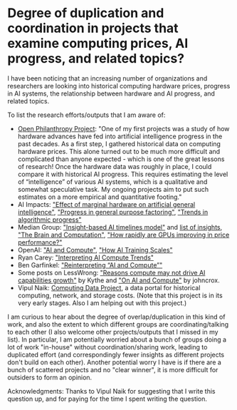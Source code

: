 # Degree of duplication and coordination in projects that examine computing prices, AI progress, and related topics?

I have been noticing that an increasing number of organizations and researchers are looking into historical computing hardware prices, progress in AI systems, the relationship between hardware and AI progress, and related topics.

To list the research efforts/outputs that I am aware of:

- [Open Philanthropy Project](https://www.openphilanthropy.org/blog/new-staff-operations-programs-and-research#Kathleen_Finlinson_Research_Analyst): "One of my first projects was a study of how hardware advances have fed into artificial intelligence progress in the past decades. As a first step, I gathered historical data on computing hardware prices. This alone turned out to be much more difficult and complicated than anyone expected - which is one of the great lessons of research! Once the hardware data was roughly in place, I could compare it with historical AI progress. This requires estimating the level of “intelligence” of various AI systems, which is a qualitative and somewhat speculative task. My ongoing projects aim to put such estimates on a more empirical and quantitative footing."
- AI Impacts: ["Effect of marginal hardware on artificial general intelligence"](https://aiimpacts.org/effect-of-marginal-hardware-on-artificial-general-intelligence/), ["Progress in general purpose factoring"](https://aiimpacts.org/progress-in-general-purpose-factoring/), ["Trends in algorithmic progress"](https://aiimpacts.org/trends-in-algorithmic-progress/)
- Median Group: ["Insight-based AI timelines model"](http://mediangroup.org/insights) and [list of insights](http://mediangroup.org/docs/AI_insights.pdf), ["The Brain and Computation"](http://mediangroup.org/brain1.html), ["How rapidly are GPUs improving in price performance?"](http://mediangroup.org/gpu.html)
- OpenAI: ["AI and Compute"](https://openai.com/blog/ai-and-compute/), ["How AI Training Scales"](https://openai.com/blog/science-of-ai/)
- Ryan Carey: ["Interpreting AI Compute Trends"](https://aiimpacts.org/interpreting-ai-compute-trends/)
- Ben Garfinkel: ["Reinterpreting “AI and Compute”"](https://aiimpacts.org/reinterpreting-ai-and-compute/)
- Some posts on LessWrong: ["Reasons compute may not drive AI capabilities growth"](https://www.lesswrong.com/posts/hSw4MNTc3gAwZWdx9/reasons-compute-may-not-drive-ai-capabilities-growth) by Kythe and ["On AI and Compute"](https://www.lesswrong.com/posts/7MsKHa55HxGKFCN6z/on-ai-and-compute) by johncrox.
- Vipul Naik: [Computing Data Project](https://github.com/riceissa/computing-data-project), a data portal for historical computing, network, and storage costs. (Note that this project is in its very early stages. Also I am helping out with this project.)

I am curious to hear about the degree of overlap/duplication in this kind of work, and also the extent to which different groups are coordinating/talking to each other (I also welcome other projects/outputs that I missed in my list). In particular, I am potentially worried about a bunch of groups doing a lot of work "in-house" without coordination/sharing work, leading to duplicated effort (and correspondingly fewer insights as different projects don't build on each other). Another potential worry I have is if there are a bunch of scattered projects and no "clear winner", it is more difficult for outsiders to form an opinion.

Acknowledgments: Thanks to Vipul Naik for suggesting that I write this question up, and for paying for the time I spent writing the question.
